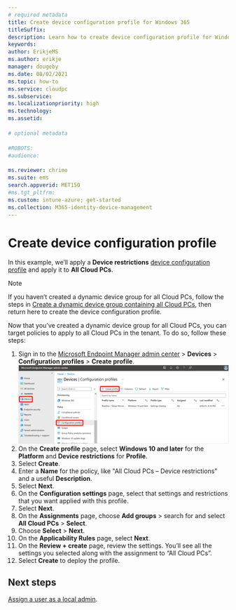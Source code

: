 ```yaml
---
# required metadata
title: Create device configuration profile for Windows 365
titleSuffix:
description: Learn how to create device configuration profile for Windows 365.
keywords:
author: ErikjeMS  
ms.author: erikje
manager: dougeby
ms.date: 08/02/2021
ms.topic: how-to
ms.service: cloudpc
ms.subservice:
ms.localizationpriority: high
ms.technology:
ms.assetid: 

# optional metadata

#ROBOTS:
#audience:

ms.reviewer: chrimo
ms.suite: ems
search.appverid: MET150
#ms.tgt_pltfrm:
ms.custom: intune-azure; get-started
ms.collection: M365-identity-device-management
---
```


# Create device configuration profile

In this example, we’ll apply a **Device restrictions** [device configuration profile](/mem/intune/configuration/device-profile-create) and apply it to **All Cloud PCs**.

> [!NOTE]
> If you haven’t created a dynamic device group for all Cloud PCs, follow the steps in [Create a dynamic device group containing all Cloud PCs](create-dynamic-device-group-all-cloudpcs.md), then return here to create the device configuration profile.

Now that you’ve created a dynamic device group for all Cloud PCs, you can target policies to apply to all Cloud PCs in the tenant. To do so, follow these steps:

1. Sign in to the [Microsoft Endpoint Manager admin center](https://go.microsoft.com/fwlink/?linkid=2109431) > **Devices** > **Configuration profiles** > **Create profile**.
![Screenshot of delete policy](./media/create-device-configuration-profile/create-profile.png)
2. On the **Create profile** page, select **Windows 10 and later** for the **Platform** and **Device restrictions** for **Profile**.
3. Select **Create**.
4. Enter a **Name** for the policy, like "All Cloud PCs – Device restrictions" and a useful **Description**.
5. Select **Next**.
6. On the **Configuration settings** page, select that settings and restrictions that you want applied with this profile.
7. Select **Next**.
8. On the **Assignments** page, choose **Add groups** > search for and select **All Cloud PCs** > **Select**.
9. Choose **Select** > **Next**.
10. On the **Applicability Rules** page, select **Next**.
11. On the **Review + create** page, review the settings. You’ll see all the settings you selected along with the assignment to “All Cloud PCs”.
12. Select **Create** to deploy the profile.

<!-- ########################## -->
## Next steps

[Assign a user as a local admin](assign-users-as-local-admin.md).

